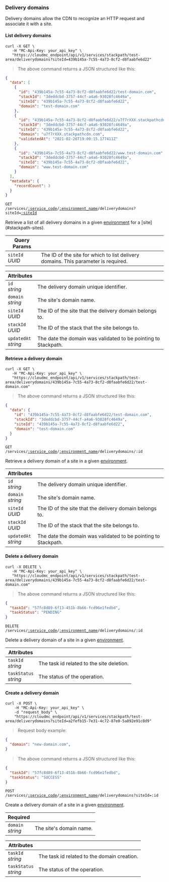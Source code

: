 ### Delivery domains

Delivery domains allow the CDN to recognize an HTTP request and associate it with a site.

<!-------------------- LIST DELIVERY DOMAINS -------------------->

#### List delivery domains

```shell
curl -X GET \
   -H "MC-Api-Key: your_api_key" \
   "https://cloudmc_endpoint/api/v1/services/stackpath/test-area/deliverydomains?siteId=439b145a-7c55-4a73-8cf2-d8faabfe6d22"
```
> The above command returns a JSON structured like this:

```json
{
  "data": [
    {
      "id": "439b145a-7c55-4a73-8cf2-d8faabfe6d22/test-domain.com",
      "stackId": "3deddcbd-3757-44cf-a4a6-93028fc4649a",
      "siteId": "439b145a-7c55-4a73-8cf2-d8faabfe6d22",
      "domain": "test-domain.com"
    },
    {
      "id": "439b145a-7c55-4a73-8cf2-d8faabfe6d22/u7f7rXXX.stackpathcdn.com",
      "stackId": "3deddcbd-3757-44cf-a4a6-93028fc4649a",
      "siteId": "439b145a-7c55-4a73-8cf2-d8faabfe6d22",
      "domain": "u7f7rXXX.stackpathcdn.com",
      "validatedAt": "2021-02-26T19:00:15.177411Z"
    },
    {
      "id": "439b145a-7c55-4a73-8cf2-d8faabfe6d22/www.test-domain.com",
      "stackId": "3deddcbd-3757-44cf-a4a6-93028fc4649a",
      "siteId": "439b145a-7c55-4a73-8cf2-d8faabfe6d22",
      "domain": "www.test-domain.com"
    }
  ],
  "metadata": {
    "recordCount": 3
  }
}
```

<code>GET /services/<a href="#administration-service-connections">:service_code</a>/<a href="#administration-environments">:environment_name</a>/deliverydomains?siteId=<a href="#stackpath-sites">:siteId</a></code>

Retrieve a list of all delivery domains in a given [environment](#administration-environments) for a [site] (#stackpath-sites).

Query Params | &nbsp;
---- | -----------
`siteId`<br/>*UUID* | The ID of the site for which to list delivery domains. This parameter is required.

Attributes | &nbsp;
------- | -----------
`id`<br/>*string* | The delivery domain unique identifier.
`domain`<br/>*string* | The site's domain name.
`siteId`<br/>*UUID* | The ID of the site that the delivery domain belongs to.
`stackId`<br/>*UUID* | The ID of the stack that the site belongs to.
`updatedAt`<br/>*string* | The date the domain was validated to be pointing to Stackpath.

<!-------------------- RETRIEVE A DELIVERY DOMAIN -------------------->

#### Retrieve a delivery domain

```shell
curl -X GET \
   -H "MC-Api-Key: your_api_key" \
   "https://cloudmc_endpoint/api/v1/services/stackpath/test-area/deliverydomains/439b145a-7c55-4a73-8cf2-d8faabfe6d22/test-domain.com"
```
> The above command returns a JSON structured like this:

```json
{
  "data": {
    "id": "439b145a-7c55-4a73-8cf2-d8faabfe6d22/test-domain.com",
    "stackId": "3deddcbd-3757-44cf-a4a6-93028fc4649a",
    "siteId": "439b145a-7c55-4a73-8cf2-d8faabfe6d22",
    "domain": "test-domain.com"
  }
}
```

<code>GET /services/<a href="#administration-service-connections">:service_code</a>/<a href="#administration-environments">:environment_name</a>/deliverydomains/:id</code>

Retrieve a delivery domain of a site in a given [environment](#administration-environments).

Attributes | &nbsp;
------- | -----------
`id`<br/>*string* | The delivery domain unique identifier.
`domain`<br/>*string* | The site's domain name.
`siteId`<br/>*UUID* | The ID of the site that the delivery domain belongs to.
`stackId`<br/>*UUID* | The ID of the stack that the site belongs to.
`updatedAt`<br/>*string* | The date the domain was validated to be pointing to Stackpath.

<!-------------------- DELETE A DELIVERY DOMAIN -------------------->

#### Delete a delivery domain

```shell
curl -X DELETE \
   -H "MC-Api-Key: your_api_key" \
   "https://cloudmc_endpoint/api/v1/services/stackpath/test-area/deliverydomains/439b145a-7c55-4a73-8cf2-d8faabfe6d22/test-domain.com"
```
> The above command returns a JSON structured like this:

```json
{
  "taskId": "57fc8d89-6f13-451b-8b66-fcd96e1fedbd",
  "taskStatus": "PENDING"
}
```

<code>DELETE /services/<a href="#administration-service-connections">:service_code</a>/<a href="#administration-environments">:environment_name</a>/deliverydomains/:id</code>

Delete a delivery domain of a site in a given [environment](#administration-environments).

Attributes | &nbsp;
------- | -----------
`taskId` <br/>*string* | The task id related to the site deletion.
`taskStatus` <br/>*string* | The status of the operation.

<!-------------------- CREATE A DELIVERY DOMAIN -------------------->

#### Create a delivery domain

```shell
curl -X POST \
    -H "MC-Api-Key: your_api_key" \
    -d "request_body" \
    "https://cloudmc_endpoint/api/v1/services/stackpath/test-area/deliverydomains?siteId=a2fefb15-7e31-4c72-87e0-5a892e91c8d9"
```

> Request body example:

```json
{
  "domain": "new-domain.com",
}
```

> The above command returns a JSON structured like this:

```json
{
  "taskId": "57fc8d89-6f13-451b-8b66-fcd96e1fedbd",
  "taskStatus": "SUCCESS"
}
```

<code>POST /services/<a href="#administration-service-connections">:service_code</a>/<a href="#administration-environments">:environment_name</a>/deliverydomains?siteId=:id</code>

Create a delivery domain of a site in a given [environment](#administration-environments).

Required | &nbsp;
---------- | -----------
`domain`<br/>*string* | The site's domain name.

Attributes | &nbsp;
------- | -----------
`taskId` <br/>*string* | The task id related to the domain creation.
`taskStatus` <br/>*string* | The status of the operation.